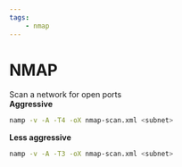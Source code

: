 ```yaml
---
tags:
    - nmap
---
```


# NMAP
Scan a network for open ports  
**Aggressive**
```bash
namp -v -A -T4 -oX nmap-scan.xml <subnet>
```

**Less aggressive**
```bash
namp -v -A -T3 -oX nmap-scan.xml <subnet>
```
